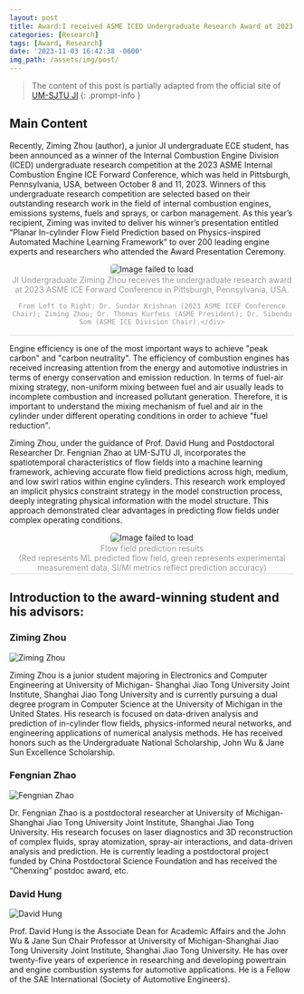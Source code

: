 ```yaml
---
layout: post
title: Award:I received ASME ICED Undergraduate Research Award at 2023 ICE Forward Conference
categories: [Research]
tags: [Award, Research]
date: '2023-11-03 16:42:38 -0600'
img_path: /assets/img/post/
---
```


> The content of this post is partially adapted from the official site of [UM-SJTU JI](https://www.ji.sjtu.edu.cn/off-the-press/2023-11-20/142388/)
{: .prompt-info }

## Main Content

Recently, Ziming Zhou (author), a junior JI undergraduate ECE student, has been announced as a winner of the Internal Combustion Engine Division (ICED) undergraduate research competition at the 2023 ASME Internal Combustion Engine ICE Forward Conference, which was held in Pittsburgh, Pennsylvania, USA, between October 8 and 11, 2023. Winners of this undergraduate research competition are selected based on their outstanding research work in the field of internal combustion engines, emissions systems, fuels and sprays, or carbon management. As this year’s recipient, Ziming was invited to deliver his winner’s presentation entitled “Planar In-cylinder Flow Field Prediction based on Physics-inspired Automated Machine Learning Framework” to over 200 leading engine experts and researchers who attended the Award Presentation Ceremony.

<center>
    <img style="border-radius: 0.3125em;
    box-shadow: 0 2px 4px 0 rgba(34,36,38,.12),0 2px 10px 0 rgba(34,36,38,.08);" 
    src="ICEF-pic1.png" alt="Image failed to load">
    <br>
    <div style="color:orange; border-bottom: 1px solid #d9d9d9;
    display: inline-block;
    color: #999;
    padding: 2px;">JI Undergraduate Ziming Zhou receives the undergraduate research award at 2023 ASME ICE Forward Conference in Pittsburgh, Pennsylvania, USA. <br>
    
    From Left to Right: Dr. Sundar Krishnan (2023 ASME ICEF Conference Chair); Ziming Zhou; Dr. Thomas Kurfess (ASME President); Dr. Sibendu Som (ASME ICE Division Chair).</div>
</center>


Engine efficiency is one of the most important ways to achieve "peak carbon" and "carbon neutrality". The efficiency of combustion engines has received increasing attention from the energy and automotive industries in terms of energy conservation and emission reduction. In terms of fuel-air mixing strategy, non-uniform mixing between fuel and air usually leads to incomplete combustion and increased pollutant generation. Therefore, it is important to understand the mixing mechanism of fuel and air in the cylinder under different operating conditions in order to achieve "fuel reduction".

Ziming Zhou, under the guidance of Prof. David Hung and Postdoctoral Researcher Dr. Fengnian Zhao at UM-SJTU JI, incorporates the spatiotemporal characteristics of flow fields into a machine learning framework, achieving accurate flow field predictions across high, medium, and low swirl ratios within engine cylinders. This research work employed an implicit physics constraint strategy in the model construction process, deeply integrating physical information with the model structure. This approach demonstrated clear advantages in predicting flow fields under complex operating conditions.


<center>
    <img style="border-radius: 0.3125em;
    box-shadow: 0 2px 4px 0 rgba(34,36,38,.12),0 2px 10px 0 rgba(34,36,38,.08);" 
    src="ICEF-pic2.png" alt="Image failed to load">
    <br>
    <div style="color:orange; border-bottom: 1px solid #d9d9d9;
    display: inline-block;
    color: #999;
    padding: 2px;">Flow field prediction results <br>(Red represents ML predicted flow field, green represents experimental measurement data, SI/MI metrics reflect prediction accuracy)
    </div>
</center>

## Introduction to the award-winning student and his advisors:

### Ziming Zhou
 
![Ziming Zhou](ICEF-pic3.png)

Ziming Zhou is a junior student majoring in Electronics and Computer Engineering at University of Michigan- Shanghai Jiao Tong University Joint Institute, Shanghai Jiao Tong University and is currently pursuing a dual degree program in Computer Science at the University of Michigan in the United States. His research is focused on data-driven analysis and prediction of in-cylinder flow fields, physics-informed neural networks, and engineering applications of numerical analysis methods. He has received honors such as the Undergraduate National Scholarship, John Wu & Jane Sun Excellence Scholarship.

### Fengnian Zhao

![Fengnian Zhao](ICEF-pic4.jpg)

Dr. Fengnian Zhao is a postdoctoral researcher at University of Michigan- Shanghai Jiao Tong University Joint Institute, Shanghai Jiao Tong University. His research focuses on laser diagnostics and 3D reconstruction of complex fluids, spray atomization, spray-air interactions, and data-driven analysis and prediction. He is currently leading a postdoctoral project funded by China Postdoctoral Science Foundation and has received the “Chenxing” postdoc award, etc.

### David Hung

![David Hung](ICEF-pic5.jpg)

Prof. David Hung is the Associate Dean for Academic Affairs and the John Wu & Jane Sun Chair Professor at University of Michigan-Shanghai Jiao Tong University Joint Institute, Shanghai Jiao Tong University. He has over twenty-five years of experience in researching and developing powertrain and engine combustion systems for automotive applications. He is a Fellow of the SAE International (Society of Automotive Engineers). 

